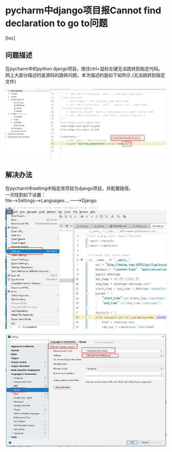 # pycharm中django项目报Cannot find declaration to go to问题

[toc]

## 问题描述

在pycharm中的python django项目，按住ctrl+鼠标左键无法跳转到指定代码。
网上大部分描述的是源码的跳转问题。本次描述的是如下如所示.(无法跳转到指定文件)

![cfd_001](../img/cfd_001.jpg)

## 解决办法

在pycharm中setting中指定改项目为django项目，并配置路径。  
一次找到如下设置：  
file-->Settings-->Languages....--->Django

![cfd_002](../img/cfd_002.jpg)

![cfd_003](../img/cfd_003.jpg)